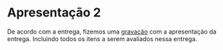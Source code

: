 # Apresentação 2

De acordo com a entrega, fizemos uma [gravação](https://youtu.be/GA20XzFjjZY) com a apresentação da entrega. Incluindo todos os itens a serem avaliados nessa entrega.
